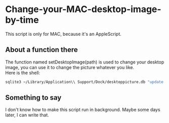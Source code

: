# Change-your-MAC-desktop-image-by-time
This script is only for MAC, because it's an AppleScript.</br>
## About a function there
The function named setDesktopImage(path) is used to change your desktop image, you can use it to change the picture whatever you like.</br>
Here is the shell:
```Bash
sqlite3 ~/Library/Application\\ Support/Dock/desktoppicture.db "update data set value = '$1'" && killall Dock
```
## Something to say
I don't know how to make this script run in background. Maybe some days later, I can write that.



